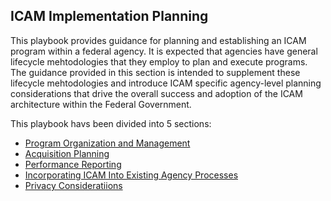 ## ICAM Implementation Planning

This playbook provides guidance for planning and establishing an ICAM program within a federal agency. It is expected that agencies have general lifecycle mehtodologies that they employ to plan and execute programs. The guidance provided in this section is intended to supplement these lifecycle mehtodologies and introduce ICAM specific agency-level planning considerations that drive the overall success and adoption of the ICAM architecture within the Federal Government.

This playbook havs been divided into 5 sections:

* [Program Organization and Management](../program-guides/prog-mgmt/index/)
* [Acquisition Planning](../program-guides/acq-plan/)
* [Performance Reporting](../program-guides/perf-rept/)
* [Incorporating ICAM Into Existing Agency Processes](../program-guides/incorp/index/)
* [Privacy Consideratiions](../program-guides/privacy/index/)



